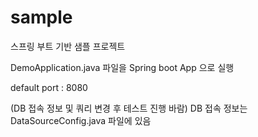 # sample
스프링 부트 기반 샘플 프로젝트

DemoApplication.java 파일을 Spring boot App 으로 실행

default port : 8080

(DB 접속 정보 및 쿼리 변경 후 테스트 진행 바람)
DB 접속 정보는 DataSourceConfig.java 파일에 있음
